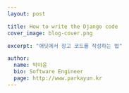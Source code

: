 ```yaml
---
layout: post

title: How to write the Django code
cover_image: blog-cover.png

excerpt: "애딧에서 장고 코드를 작성하는 법"

author:
  name: 박아윤
  bio: Software Engineer
  page: http://www.parkayun.kr
---
```

